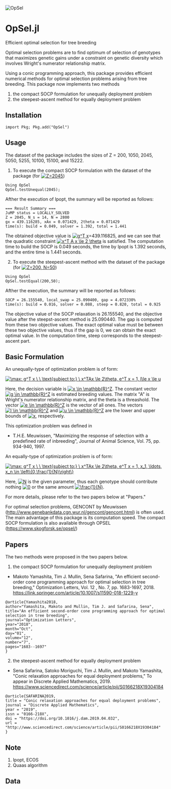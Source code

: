 ![OpSel](https://github.com/makoto-yamashita/OpSel.jl/blob/logo-registration/logo/opsel-logo.png)

# OpSel.jl
Efficient optimal selection for tree breeding

Optimal selection problems are to find optimum of selection of genotypes that maximizes genetic gains under a constraint on genetic diversity which involves Wright's numerator relationship matrix.

Using a conic programming approach, this package provides efficient numerical methods for optimal selection problems arising from tree breeding. This package now implements two methods
1. the compact SOCP formulation for unequally deployment problem
2. the steepest-ascent method for equally deployment problem

## Installation 

```import Pkg; Pkg.add("OpSel")```

## Usage

The dataset of the package includes the sizes of Z = 200, 1050, 2045, 5050, 5255, 10100, 15100, and 15222.

1. To execute the compact SOCP formulation with the dataset of the package (for <a href="https://www.codecogs.com/eqnedit.php?latex=Z=2045" target="_blank"><img src="https://latex.codecogs.com/gif.latex?Z=2045" title="Z=2045" /></a>)
```
Using OpSel
OpSel.testUnequal(2045);
```
Afther the execution of Ipopt, the summary will be reported as follows:
```
=== Result Summary ===
JuMP status = LOCALLY_SOLVED
Z = 2045, N_s = 14, N = 2800
gx = 439.116285, xAx = 0.071429, 2theta = 0.071429
time(s): build = 0.049, solver = 1.392, total = 1.441
```
The obtained objective value is <a href="https://www.codecogs.com/eqnedit.php?latex=g^T&space;x" target="_blank"><img src="https://latex.codecogs.com/gif.latex?g^T&space;x" title="g^T x" /></a>=439.116825, and we can see that the quadratic constraint <a href="https://www.codecogs.com/eqnedit.php?latex=x^T&space;A&space;x&space;\le&space;2&space;\theta" target="_blank"><img src="https://latex.codecogs.com/gif.latex?x^T&space;A&space;x&space;\le&space;2&space;\theta" title="x^T A x \le 2 \theta" /></a> is satisfied.
The computation time to build the SOCP is 0.049 seconds, the time by Ipopt is 1.392 seconds, and the entire time is 1.441 seconds.


2. To execute the steepest-ascent method with the dataset of the package (for <a href="https://www.codecogs.com/eqnedit.php?latex=Z=200,&space;N=50" target="_blank"><img src="https://latex.codecogs.com/gif.latex?Z=200,&space;N=50" title="Z=200, N=50" /></a>)
```
Using OpSel
OpSel.testEqual(200,50);
```
Afther the execution, the summary will be reported as follows:
```
SOCP = 26.155540, local_swap = 25.090400, gap = 4.072330%
time(s): build = 0.016, solver = 0.088, steep = 0.820, total = 0.925
```
The objective value of the SOCP relaxation is 26.155540, and the objective value after the steepst-ascent method is 25.090440.
The gap is computed from these two objective values.
The exact optimal value must be between these two objective values, thus if the gap is 0, we can obtain the exact optimal value.
In the computation time, steep corresponds to the steepest-ascent part.


## Basic Formulation

An unequally-type of optimization problem is of form:

<a href="https://www.codecogs.com/eqnedit.php?latex=\max:&space;g^T&space;x&space;\&space;\&space;\text{subject&space;to:}&space;x^TAx&space;\le&space;2\theta,&space;e^T&space;x&space;=&space;1,&space;l\le&space;x&space;\le&space;u" target="_blank"><img src="https://latex.codecogs.com/gif.latex?\max:&space;g^T&space;x&space;\&space;\&space;\text{subject&space;to:}&space;&space;x^TAx&space;\le&space;2\theta,&space;e^T&space;x&space;=&space;1,&space;l\le&space;x&space;\le&space;u" title="\max: g^T x \ \ \text{subject to:} \  x^TAx \le 2\theta, e^T x = 1, l\le x \le u" /></a>

Here, the decision variable is <a href="https://www.codecogs.com/eqnedit.php?latex=x&space;\in&space;\mathbb{R}^Z" target="_blank"><img src="https://latex.codecogs.com/gif.latex?x&space;\in&space;\mathbb{R}^Z" title="x \in \mathbb{R}^Z" /></a>. The constant vector <a href="https://www.codecogs.com/eqnedit.php?latex=g&space;\in&space;\mathbb{R}^Z" target="_blank"><img src="https://latex.codecogs.com/gif.latex?g&space;\in&space;\mathbb{R}^Z" title="g \in \mathbb{R}^Z" /></a> is estimated breeding values. 
The matrix "A" is Wright's numerator relationship matrix, and the theta is a threashold.
The vector <a href="https://www.codecogs.com/eqnedit.php?latex=e&space;\in&space;\mathbb{R}^Z" target="_blank"><img src="https://latex.codecogs.com/gif.latex?e&space;\in&space;\mathbb{R}^Z" title="e \in \mathbb{R}^Z" /></a> is the vector of all ones. The vectors <a href="https://www.codecogs.com/eqnedit.php?latex=l&space;\in&space;\mathbb{R}^Z" target="_blank"><img src="https://latex.codecogs.com/gif.latex?l&space;\in&space;\mathbb{R}^Z" title="l \in \mathbb{R}^Z" /></a> and <a href="https://www.codecogs.com/eqnedit.php?latex=u&space;\in&space;\mathbb{R}^Z" target="_blank"><img src="https://latex.codecogs.com/gif.latex?u&space;\in&space;\mathbb{R}^Z" title="u \in \mathbb{R}^Z" /></a> are the lower and upper bounds of <a href="https://www.codecogs.com/eqnedit.php?latex=x" target="_blank"><img src="https://latex.codecogs.com/gif.latex?x" title="x" /></a>, respectively.

This optimization problem was defined in 
  - T.H.E. Meuwissen, "Maximizing the response of selection with a predefined rate of inbreeding", Journal of Animal Science, Vol. 75, pp. 934-940, 1997.

An equally-type of optimization problem is of form:

<a href="https://www.codecogs.com/eqnedit.php?latex=\max:&space;g^T&space;x&space;\&space;\&space;\text{subject&space;to:}&space;\&space;x^TAx&space;\le&space;2\theta,&space;e^T&space;x&space;=&space;1,&space;x_1,&space;\ldots,&space;x_n&space;\in&space;\left\{0,\frac{1}{N}\right\}" target="_blank"><img src="https://latex.codecogs.com/gif.latex?\max:&space;g^T&space;x&space;\&space;\&space;\text{subject&space;to:}&space;\&space;x^TAx&space;\le&space;2\theta,&space;e^T&space;x&space;=&space;1,&space;x_1,&space;\ldots,&space;x_n&space;\in&space;\left\{0,\frac{1}{N}\right\}" title="\max: g^T x \ \ \text{subject to:} \ x^TAx \le 2\theta, e^T x = 1, x_1, \ldots, x_n \in \left\{0,\frac{1}{N}\right\}" /></a>

Here, <a href="https://www.codecogs.com/eqnedit.php?latex=N" target="_blank"><img src="https://latex.codecogs.com/gif.latex?N" title="N" /></a> is the given parameter, thus each genotype should contribute nothing <a href="https://www.codecogs.com/eqnedit.php?latex=0" target="_blank"><img src="https://latex.codecogs.com/gif.latex?0" title="0" /></a> or the same amount <a href="https://www.codecogs.com/eqnedit.php?latex=\frac{1}{N}" target="_blank"><img src="https://latex.codecogs.com/gif.latex?\frac{1}{N}" title="\frac{1}{N}" /></a>.


For more details, please refer to the two papers below at "Papers."

For optimal selection problems, GENCONT by Meuwissen (http://www.genebankdata.cgn.wur.nl/gencont/gencont.html) is often used. The main advantage of this package is its computation speed. The compact SOCP formulation is also available through OPSEL (https://www.skogforsk.se/opsel/)



## Papers
The two methods were proposed in the two papers below.

1. the compact SOCP formulation for unequally deployment problem 
  - Makoto Yamashita, Tim J. Mullin, Sena Safarina, "An efficient second-order cone programming approach for optimal selection in tree breeding," Optimization Letters, Vol. 12 , No. 7, pp. 1683-1697, 2018. https://link.springer.com/article/10.1007/s11590-018-1229-y
```  
@article{Yamashita2018,
author="Yamashita, Makoto and Mullin, Tim J. and Safarina, Sena",
title="An efficient second-order cone programming approach for optimal selection in tree breeding",
journal="Optimization Letters",
year="2018",
month="Oct",
day="01",
volume="12",
number="7",
pages="1683--1697"
}
```
  
2. the steepest-ascent method for equally deployment problem
  - Sena Safarina, Satoko Moriguchi, Tim J. Mullin, and Makoto Yamashita, "Conic relaxation approaches for equal deployment problems," To appear in Discrete Applied Mathematics, 2019. https://www.sciencedirect.com/science/article/pii/S0166218X19304184

```
@article{SAFARINA2019,
title = "Conic relaxation approaches for equal deployment problems",
journal = "Discrete Applied Mathematics",
year = "2019",
issn = "0166-218X",
doi = "https://doi.org/10.1016/j.dam.2019.04.032",
url = "http://www.sciencedirect.com/science/article/pii/S0166218X19304184"
}
```

## Note

1. Ipopt, ECOS
2. Quaas algorithm

## Data

